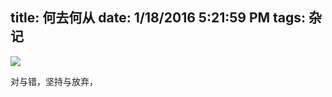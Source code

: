 title: 何去何从
date: 1/18/2016 5:21:59 PM 
tags: 杂记
---

 ![](http://7xpw00.com1.z0.glb.clouddn.com/image173035329288354.jpg)

 对与错，坚持与放弃，
 